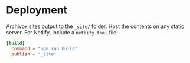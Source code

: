 # Deployment

Archivox sites output to the `_site/` folder. Host the contents on any static server. For Netlify, include a `netlify.toml` file:

```toml
[build]
  command = "npm run build"
  publish = "_site"
```
